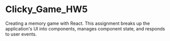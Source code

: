 # Clicky_Game_HW5
Creating a memory game with React. This assignment breaks up the application's UI into components, manages component state, and responds to user events.
